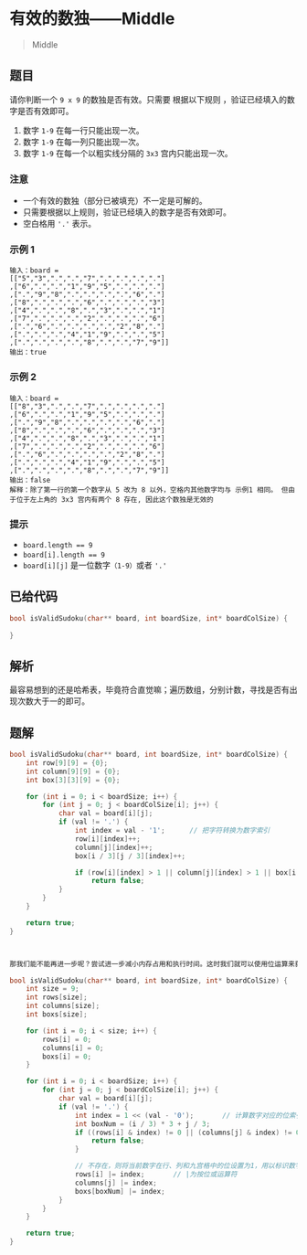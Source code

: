 # 有效的数独——Middle

> Middle

## 题目

请你判断一个 `9 x 9` 的数独是否有效。只需要 根据以下规则 ，验证已经填入的数字是否有效即可。

1. 数字 `1-9` 在每一行只能出现一次。
2. 数字 `1-9` 在每一列只能出现一次。
3. 数字 `1-9` 在每一个以粗实线分隔的 `3x3` 宫内只能出现一次。

### 注意

* 一个有效的数独（部分已被填充）不一定是可解的。
* 只需要根据以上规则，验证已经填入的数字是否有效即可。
* 空白格用 `'.'` 表示。

### 示例 1

```
输入：board = 
[["5","3",".",".","7",".",".",".","."]
,["6",".",".","1","9","5",".",".","."]
,[".","9","8",".",".",".",".","6","."]
,["8",".",".",".","6",".",".",".","3"]
,["4",".",".","8",".","3",".",".","1"]
,["7",".",".",".","2",".",".",".","6"]
,[".","6",".",".",".",".","2","8","."]
,[".",".",".","4","1","9",".",".","5"]
,[".",".",".",".","8",".",".","7","9"]]
输出：true
```


### 示例 2

```
输入：board = 
[["8","3",".",".","7",".",".",".","."]
,["6",".",".","1","9","5",".",".","."]
,[".","9","8",".",".",".",".","6","."]
,["8",".",".",".","6",".",".",".","3"]
,["4",".",".","8",".","3",".",".","1"]
,["7",".",".",".","2",".",".",".","6"]
,[".","6",".",".",".",".","2","8","."]
,[".",".",".","4","1","9",".",".","5"]
,[".",".",".",".","8",".",".","7","9"]]
输出：false
解释：除了第一行的第一个数字从 5 改为 8 以外，空格内其他数字均与 示例1 相同。 但由于位于左上角的 3x3 宫内有两个 8 存在, 因此这个数独是无效的
```

### 提示


* `board.length == 9`
* `board[i].length == 9`
* `board[i][j]` 是一位数字`（1-9）`或者 `'.'`


## 已给代码

```c
bool isValidSudoku(char** board, int boardSize, int* boardColSize) {
    
}
```

## 解析

最容易想到的还是哈希表，毕竟符合直觉嘛；遍历数组，分别计数，寻找是否有出现次数大于一的即可。

## 题解

```c
bool isValidSudoku(char** board, int boardSize, int* boardColSize) {
    int row[9][9] = {0}; 
    int column[9][9] = {0}; 
    int box[3][3][9] = {0}; 

    for (int i = 0; i < boardSize; i++) {
        for (int j = 0; j < boardColSize[i]; j++) {
            char val = board[i][j];
            if (val != '.') {
                int index = val - '1';      // 把字符转换为数字索引
                row[i][index]++;
                column[j][index]++;
                box[i / 3][j / 3][index]++;

                if (row[i][index] > 1 || column[j][index] > 1 || box[i / 3][j / 3][index] > 1)      // 如果出现次数大于1，返回false
                    return false;
            }
        }
    }

    return true;
}



那我们能不能再进一步呢？尝试进一步减小内存占用和执行时间。这时我们就可以使用位运算来获得更高效的实现。

bool isValidSudoku(char** board, int boardSize, int* boardColSize) {
    int size = 9;
    int rows[size];
    int columns[size];
    int boxs[size];

    for (int i = 0; i < size; i++) {
        rows[i] = 0;
        columns[i] = 0;
        boxs[i] = 0;
    }

    for (int i = 0; i < boardSize; i++) {
        for (int j = 0; j < boardColSize[i]; j++) {
            char val = board[i][j];
            if (val != '.') {
                int index = 1 << (val - '0');       // 计算数字对应的位索引，<<为左移运算符
                int boxNum = (i / 3) * 3 + j / 3;
                if ((rows[i] & index) != 0 || (columns[j] & index) != 0 || (boxs[boxNum] & index) != 0) {       // 如果已经存在，返回false
                    return false; 
                }

                // 不存在，则将当前数字在行、列和九宫格中的位设置为1，用以标识数字已经出现
                rows[i] |= index;       // |为按位或运算符
                columns[j] |= index;
                boxs[boxNum] |= index;
            }
        }
    }

    return true;
}
```
